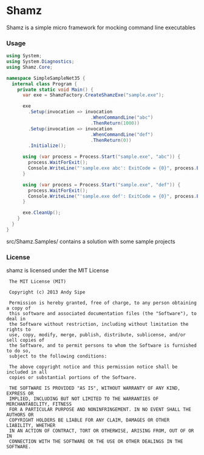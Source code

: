 # Shamz

Shamz is a simple micro framework for mocking command line executables

### Usage

```csharp
using System;
using System.Diagnostics;
using Shamz.Core;

namespace SimpleSampleNet35 {
  internal class Program {
    private static void Main() {
      var exe = ShamzFactory.CreateShamzExe("sample.exe");

      exe
        .Setup(invocation => invocation
                               .WhenCommandLine("abc")
                               .ThenReturn(1000))
        .Setup(invocation => invocation
                               .WhenCommandLine("def")
                               .ThenReturn(0))
        .Initialize();

      using (var process = Process.Start("sample.exe", "abc")) {
        process.WaitForExit();
        Console.WriteLine("'sample.exe abc': ExitCode = {0}", process.ExitCode);
      }

      using (var process = Process.Start("sample.exe", "def")) {
        process.WaitForExit();
        Console.WriteLine("'sample.exe def': ExitCode = {0}", process.ExitCode);
      }

      exe.CleanUp();
    }
  }
}
```

src/Shamz.Samples/ contains a solution with some sample projects

### License

shamz is licensed under the MIT License

     The MIT License (MIT)
     
     Copyright (c) 2013 Andy Sipe
     
     Permission is hereby granted, free of charge, to any person obtaining a copy of
     this software and associated documentation files (the "Software"), to deal in
     the Software without restriction, including without limitation the rights to
     use, copy, modify, merge, publish, distribute, sublicense, and/or sell copies of
     the Software, and to permit persons to whom the Software is furnished to do so,
     subject to the following conditions:
     
     The above copyright notice and this permission notice shall be included in all
     copies or substantial portions of the Software.
     
     THE SOFTWARE IS PROVIDED "AS IS", WITHOUT WARRANTY OF ANY KIND, EXPRESS OR
     IMPLIED, INCLUDING BUT NOT LIMITED TO THE WARRANTIES OF MERCHANTABILITY, FITNESS
     FOR A PARTICULAR PURPOSE AND NONINFRINGEMENT. IN NO EVENT SHALL THE AUTHORS OR
     COPYRIGHT HOLDERS BE LIABLE FOR ANY CLAIM, DAMAGES OR OTHER LIABILITY, WHETHER
     IN AN ACTION OF CONTRACT, TORT OR OTHERWISE, ARISING FROM, OUT OF OR IN
     CONNECTION WITH THE SOFTWARE OR THE USE OR OTHER DEALINGS IN THE SOFTWARE.
